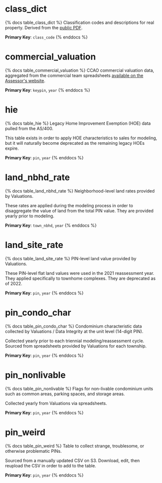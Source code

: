# class_dict

{% docs table_class_dict %}
Classification codes and descriptions for real property. Derived from the
[public PDF](https://prodassets.cookcountyassessor.com/s3fs-public/form_documents/Definitions%20for%20Classifications_2023.pdf).

**Primary Key**: `class_code`
{% enddocs %}

# commercial_valuation

{% docs table_commercial_valuation %}
CCAO commercial valuation data, aggregated from the commercial team spreadsheets
[available on the Assessor's website](https://www.cookcountyassessor.com/valuation-reports).

**Primary Key**: `keypin`, `year`
{% enddocs %}

# hie

{% docs table_hie %}
Legacy Home Improvement Exemption (HOE) data pulled from the AS/400.

This table exists in order to apply HOE characteristics to sales for modeling,
but it will naturally become deprecated as the remaining legacy HOEs expire.

**Primary Key**: `pin`, `year`
{% enddocs %}

# land_nbhd_rate

{% docs table_land_nbhd_rate %}
Neighborhood-level land rates provided by Valuations.

These rates are applied during the modeling process in order to disaggregate
the value of land from the total PIN value. They are provided yearly prior
to modeling.

**Primary Key**: `town_nbhd`, `year`
{% enddocs %}

# land_site_rate

{% docs table_land_site_rate %}
PIN-level land value provided by Valuations.

These PIN-level flat land values were used in the 2021 reassessment year.
They applied specifically to townhome complexes. They are deprecated as of 2022.

**Primary Key**: `pin`, `year`
{% enddocs %}

# pin_condo_char

{% docs table_pin_condo_char %}
Condominium characteristic data collected by Valuations / Data Integrity at
the unit level (14-digit PIN).

Collected yearly prior to each triennial modeling/reassessment cycle. Sourced
from spreadsheets provided by Valuations for each township.

**Primary Key**: `pin`, `year`
{% enddocs %}

# pin_nonlivable

{% docs table_pin_nonlivable %}
Flags for non-livable condominium units such as common areas, parking spaces,
and storage areas.

Collected yearly from Valuations via spreadsheets.

**Primary Key**: `pin`, `year`
{% enddocs %}

# pin_weird

{% docs table_pin_weird %}
Table to collect strange, troublesome, or otherwise problematic PINs.

Sourced from a manually updated CSV on S3. Download, edit, then reupload the
CSV in order to add to the table.

**Primary Key**: `pin`, `year`
{% enddocs %}
